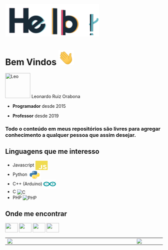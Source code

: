 <img src="https://github.com/Leoruiz197/Leoruiz197/blob/main/img/hello.gif" width="300px">

# Bem Vindos <img src="https://github.com/Leoruiz197/Leoruiz197/blob/main/img/Hi.gif" width="50px">

[//]: contributor-faces

<a href="https://github.com/leoruiz197"><img src="https://avatars.githubusercontent.com/u/14226441?v=4" title="Leo" width="80" height="80"></a> Leonardo Ruiz Orabona

- **Programador** desde 2015

- **Professor** desde 2019

### **Todo o conteúdo em meus repositórios** são livres para agregar conhecimento a qualquer pessoa que assim desejar.

## Linguagens que me interesso

- Javascript <img align="center" alt="Js" height="30" width="40" src="https://raw.githubusercontent.com/devicons/devicon/master/icons/javascript/javascript-plain.svg">
- Python <img align="center" alt="Python" height="30" width="40" src="https://raw.githubusercontent.com/devicons/devicon/master/icons/python/python-original.svg">
- C++ (Arduino) <img align="center" alt="Arduino" height="30" width="40" src="https://raw.githubusercontent.com/devicons/devicon/master/icons/arduino/arduino-original.svg">
- C <img align="center" alt="C" height="30" width="40" src="https://https://raw.githubusercontent.com/devicons/devicon/master/icons/c/c-original.svg">
- PHP <img align="center" alt="PHP" height="30" width="40" src="https://https://raw.githubusercontent.com/devicons/devicon/master/icons/php/php-original.svg">

## Onde me encontrar

<div>
  <a href="https://www.youtube.com/channel/UC3dCtxAY9GUUUwXwyDnX1Kg"><img height="30" width="40" src = "https://simpleicons.org/icons/youtube.svg"></a>
  <a href="https://www.instagram.com/leoruiz197/"><img height="30" width="40" src = "https://simpleicons.org/icons/instagram.svg"></a>
  <a href= "https://www.linkedin.com/in/leonardoorabona/"><img height="30" width="40" src = "https://simpleicons.org/icons/linkedin.svg"></a>
  <a href="mailto:ruizruizleo@hotmail.com"><img height="30" width="40" src = "https://simpleicons.org/icons/gmail.svg"></a>
</div>

<table border:none>
    <tr>
        <td border:none><img width="400px" align="left" src="https://github-readme-stats.vercel.app/api/top-langs/?username=Leoruiz197&show_icons=true&hide=html,Visual Basic .NET&langs_count=10&layout=compact&theme=buefy&count_private=true" />
      </td>
        <td border:none><img width="495px" align="left" src="https://github-readme-stats.vercel.app/api?username=Leoruiz197&theme=buefy&?theme=dark&show_icons=true%count_private=true&include_all_commits=true&hide=contribs,prs,issues"/>
      </td> 
</table>
